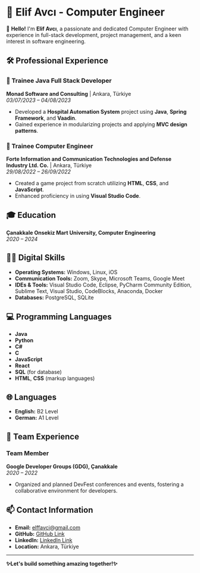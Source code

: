 # 🌟 Elif Avcı - Computer Engineer

👋 **Hello!** I'm **Elif Avcı**, a passionate and dedicated Computer Engineer with experience in full-stack development, project management, and a keen interest in software engineering.

## 🛠 Professional Experience

### 💼 Trainee Java Full Stack Developer
**Monad Software and Consulting** | Ankara, Türkiye  
*03/07/2023 – 04/08/2023*
- Developed a **Hospital Automation System** project using **Java**, **Spring Framework**, and **Vaadin**.
- Gained experience in modularizing projects and applying **MVC design patterns**.

### 💼 Trainee Computer Engineer
**Forte Information and Communication Technologies and Defense Industry Ltd. Co.** | Ankara, Türkiye  
*29/08/2022 – 26/09/2022*
- Created a game project from scratch utilizing **HTML**, **CSS**, and **JavaScript**.
- Enhanced proficiency in using **Visual Studio Code**.

## 🎓 Education

**Çanakkale Onsekiz Mart University, Computer Engineering**  
*2020 – 2024*

## 🧑‍💻 Digital Skills

- **Operating Systems:** Windows, Linux, iOS
- **Communication Tools:** Zoom, Skype, Microsoft Teams, Google Meet
- **IDEs & Tools:** Visual Studio Code, Eclipse, PyCharm Community Edition, Sublime Text, Visual Studio, CodeBlocks, Anaconda, Docker
- **Databases:** PostgreSQL, SQLite

## 💻 Programming Languages

- **Java**
- **Python**
- **C#**
- **C**
- **JavaScript**
- **React**
- **SQL** (for database)
- **HTML**, **CSS** (markup languages)

## 🌐 Languages

- **English:** B2 Level
- **German:** A1 Level

## 🤝 Team Experience

### Team Member
**Google Developer Groups (GDG), Çanakkale**  
*2020 – 2022*
- Organized and planned DevFest conferences and events, fostering a collaborative environment for developers.

## 📫 Contact Information

- **Email:** [elffavci@gmail.com](mailto:elffavci@gmail.com)
- **GitHub:** [GitHub Link](https://github.com/elfavci)
- **LinkedIn:** [LinkedIn Link](https://www.linkedin.com/in/elif-avc%C4%B122/)
- **Location:** Ankara, Türkiye

---

**✨Let's build something amazing together!✨**
<!--
**elfavci/elfavci** is a ✨ _special_ ✨ repository because its `README.md` (this file) appears on your GitHub profile.

Here are some ideas to get you started:

- 🔭 I’m currently working on ...
- 🌱 I’m currently learning ...
- 👯 I’m looking to collaborate on ...
- 🤔 I’m looking for help with ...
- 💬 Ask me about ...
- 📫 How to reach me: ...
- 😄 Pronouns: ...
- ⚡ Fun fact: ...
-->
